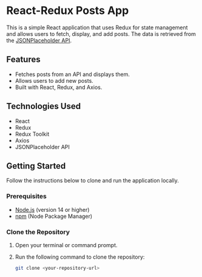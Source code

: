 # React-Redux Posts App

This is a simple React application that uses Redux for state management and allows users to fetch, display, and add posts. The data is retrieved from the [JSONPlaceholder API](https://jsonplaceholder.typicode.com/posts).

## Features

- Fetches posts from an API and displays them.
- Allows users to add new posts.
- Built with React, Redux, and Axios.

## Technologies Used

- React
- Redux
- Redux Toolkit
- Axios
- JSONPlaceholder API

## Getting Started

Follow the instructions below to clone and run the application locally.

### Prerequisites

- [Node.js](https://nodejs.org/) (version 14 or higher)
- [npm](https://www.npmjs.com/) (Node Package Manager)

### Clone the Repository

1. Open your terminal or command prompt.
2. Run the following command to clone the repository:

   ```bash
   git clone <your-repository-url>
